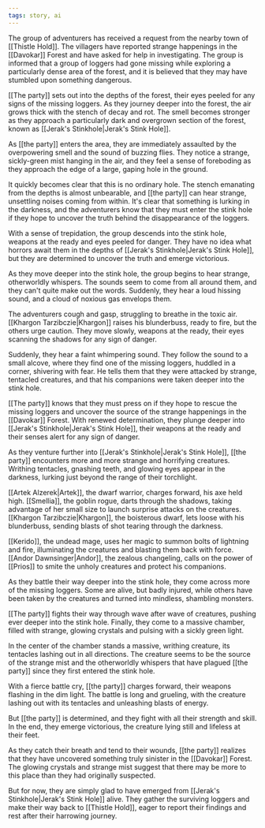 ```yaml
---
tags: story, ai
---
```


The group of adventurers has received a request from the nearby town of [[Thistle Hold]]. The villagers have reported strange happenings in the [[Davokar]] Forest and have asked for help in investigating. The group is informed that a group of loggers had gone missing while exploring a particularly dense area of the forest, and it is believed that they may have stumbled upon something dangerous.

[[The party]] sets out into the depths of the forest, their eyes peeled for any signs of the missing loggers. As they journey deeper into the forest, the air grows thick with the stench of decay and rot. The smell becomes stronger as they approach a particularly dark and overgrown section of the forest, known as [[Jerak's Stinkhole|Jerak's Stink Hole]].

As [[the party]] enters the area, they are immediately assaulted by the overpowering smell and the sound of buzzing flies. They notice a strange, sickly-green mist hanging in the air, and they feel a sense of foreboding as they approach the edge of a large, gaping hole in the ground.

It quickly becomes clear that this is no ordinary hole. The stench emanating from the depths is almost unbearable, and [[the party]] can hear strange, unsettling noises coming from within. It's clear that something is lurking in the darkness, and the adventurers know that they must enter the stink hole if they hope to uncover the truth behind the disappearance of the loggers.

With a sense of trepidation, the group descends into the stink hole, weapons at the ready and eyes peeled for danger. They have no idea what horrors await them in the depths of [[Jerak's Stinkhole|Jerak's Stink Hole]], but they are determined to uncover the truth and emerge victorious.

As they move deeper into the stink hole, the group begins to hear strange, otherworldly whispers. The sounds seem to come from all around them, and they can't quite make out the words. Suddenly, they hear a loud hissing sound, and a cloud of noxious gas envelops them.

The adventurers cough and gasp, struggling to breathe in the toxic air. [[Khargon Tarzibczie|Khargon]] raises his blunderbuss, ready to fire, but the others urge caution. They move slowly, weapons at the ready, their eyes scanning the shadows for any sign of danger.

Suddenly, they hear a faint whimpering sound. They follow the sound to a small alcove, where they find one of the missing loggers, huddled in a corner, shivering with fear. He tells them that they were attacked by strange, tentacled creatures, and that his companions were taken deeper into the stink hole.

[[The party]] knows that they must press on if they hope to rescue the missing loggers and uncover the source of the strange happenings in the [[Davokar]] Forest. With renewed determination, they plunge deeper into [[Jerak's Stinkhole|Jerak's Stink Hole]], their weapons at the ready and their senses alert for any sign of danger.

As they venture further into [[Jerak's Stinkhole|Jerak's Stink Hole]], [[the party]] encounters more and more strange and horrifying creatures. Writhing tentacles, gnashing teeth, and glowing eyes appear in the darkness, lurking just beyond the range of their torchlight.

[[Artek Alzerek|Artek]], the dwarf warrior, charges forward, his axe held high. [[Smellia]], the goblin rogue, darts through the shadows, taking advantage of her small size to launch surprise attacks on the creatures. [[Khargon Tarzibczie|Khargon]], the boisterous dwarf, lets loose with his blunderbuss, sending blasts of shot tearing through the darkness.

[[Kerido]], the undead mage, uses her magic to summon bolts of lightning and fire, illuminating the creatures and blasting them back with force. [[Andor Dawnsinger|Andor]], the zealous changeling, calls on the power of [[Prios]] to smite the unholy creatures and protect his companions.

As they battle their way deeper into the stink hole, they come across more of the missing loggers. Some are alive, but badly injured, while others have been taken by the creatures and turned into mindless, shambling monsters.

[[The party]] fights their way through wave after wave of creatures, pushing ever deeper into the stink hole. Finally, they come to a massive chamber, filled with strange, glowing crystals and pulsing with a sickly green light.

In the center of the chamber stands a massive, writhing creature, its tentacles lashing out in all directions. The creature seems to be the source of the strange mist and the otherworldly whispers that have plagued [[the party]] since they first entered the stink hole.

With a fierce battle cry, [[the party]] charges forward, their weapons flashing in the dim light. The battle is long and grueling, with the creature lashing out with its tentacles and unleashing blasts of energy.

But [[the party]] is determined, and they fight with all their strength and skill. In the end, they emerge victorious, the creature lying still and lifeless at their feet.

As they catch their breath and tend to their wounds, [[the party]] realizes that they have uncovered something truly sinister in the [[Davokar]] Forest. The glowing crystals and strange mist suggest that there may be more to this place than they had originally suspected.

But for now, they are simply glad to have emerged from [[Jerak's Stinkhole|Jerak's Stink Hole]] alive. They gather the surviving loggers and make their way back to [[Thistle Hold]], eager to report their findings and rest after their harrowing journey.